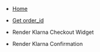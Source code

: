 * [Home](/)

* [Get order_id](/order-id)

* Render Klarna Checkout Widget

* Render Klarna Confirmation